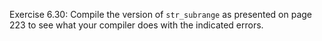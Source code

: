 Exercise 6.30: Compile the version of ```str_subrange``` as presented on page 223 to see
what your compiler does with the indicated errors.
